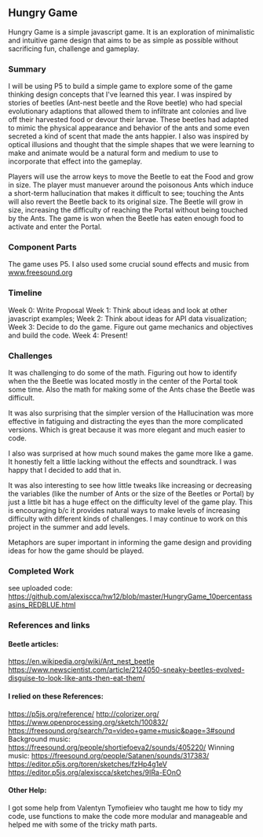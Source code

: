 ## Hungry Game
Hungry Game is a simple javascript game. It is an exploration of minimalistic and intuitive game design that aims to be as simple as possible without sacrificing fun, challenge and gameplay.


### Summary
I will be using P5 to build a simple game to explore some of the game thinking design concepts that I've learned this year. I was inspired by stories of beetles (Ant-nest beetle and the Rove beetle) who had special evolutionary adaptions that allowed them to infiltrate ant colonies and live off their harvested food or devour their larvae. These beetles had adapted to mimic the physical appearance and behavior of the ants and some even secreted a kind of scent that made the ants happier. 
I also was inspired by optical illusions and thought that the simple shapes that we were learning to make and animate would be a natural form and medium to use to incorporate that effect into the gameplay. 

Players will use the arrow keys to move the Beetle to eat the Food and grow in size. The player must manuever around the poisonous Ants which induce a short-term hallucination that makes it difficult to see; touching the Ants will also revert the Beetle back to its original size. The Beetle will grow in size, increasing the difficulty of reaching the Portal without being touched by the Ants. The game is won when the Beetle has eaten enough food to activate and enter the Portal.


### Component Parts
The game uses P5. I also used some crucial sound effects and music from www.freesound.org


### Timeline
Week 0: Write Proposal
Week 1: Think about ideas and look at other javascript examples;
Week 2: Think about ideas for API data visualization;
Week 3: Decide to do the game. Figure out game mechanics and objectives and build the code.
Week 4: Present!

### Challenges
It was challenging to do some of the math. Figuring out how to identify when the the Beetle was located mostly in the center of the Portal took some time. Also the math for making some of the Ants chase the Beetle was difficult. 

It was also surprising that the simpler version of the Hallucination was more effective in fatiguing and distracting the eyes than the more complicated versions. Which is great because it was more elegant and much easier to code.

I also was surprised at how much sound makes the game more like a game. It honestly felt a little lacking without the effects and soundtrack. I was happy that I decided to add that in. 

It was also interesting to see how little tweaks like increasing or decreasing the variables (like the number of Ants or the size of the Beetles or Portal) by just a little bit has a huge effect on the difficulty level of the game play. This is encouraging b/c it provides natural ways to make levels of increasing difficulty with different kinds of challenges. I may continue to work on this project in the summer and add levels.

Metaphors are super important in informing the game design and providing ideas for how the game should be played. 


### Completed Work
see uploaded code:
https://github.com/alexiscca/hw12/blob/master/HungryGame_10percentassasins_REDBLUE.html

### References and links
#### Beetle articles:
https://en.wikipedia.org/wiki/Ant_nest_beetle
https://www.newscientist.com/article/2124050-sneaky-beetles-evolved-disguise-to-look-like-ants-then-eat-them/


#### I relied on these References:
https://p5js.org/reference/
http://colorizer.org/
https://www.openprocessing.org/sketch/100832/
https://freesound.org/search/?q=video+game+music&page=3#sound
Background music: https://freesound.org/people/shortiefoeva2/sounds/405220/
Winning music: https://freesound.org/people/Satanen/sounds/317383/
https://editor.p5js.org/toren/sketches/fzHp4g1eV
https://editor.p5js.org/alexiscca/sketches/9IRa-EOnO

#### Other Help:
I got some help from Valentyn Tymofieiev who taught me how to tidy my code, use functions to make the code more modular and manageable and helped me with some of the tricky math parts. 
